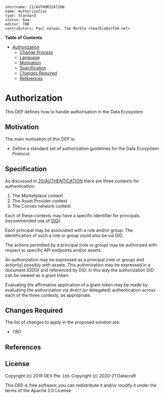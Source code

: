 ```
shortname: 21/AUTHORIZATION
name: Authorization
type: Standard
status: Raw
editor: TBD
contributors: Paul Galwas, Tom Marble <tmarble@info9.net>
```

**Table of Contents**

<!--ts-->

   * [Authorization](#authorization)
      * [Change Process](#change-process)
      * [Language](#language)
      * [Motivation](#motivation)
      * [Specification](#specification)
      * [Changes Required](#changes-required)
      * [References](#references)

<!--te-->

# Authorization

This DEP defines how to handle authorisation in the Data Ecosystem


## Motivation

The main motivation of this DEP is:

* Define a standard set of authorization guidelines for the Data Ecosystem Protocol.

## Specification

As discussed in [20/AUTHENTICATION](https://github.com/DEX-Company/DEPs/tree/master/20) there are three contexts for authentication:

1. The Marketplace context
2. The Asset Provider context
3. The Convex network context

Each of these contexts may have a specific identifier for principals
(recommended use of [DID](https://w3c-ccg.github.io/did-spec/)).

Each principal may be associated with a role and/or group.
The identification of such a role or group could also be via DID.

The actions permitted by a principal (role or group) may be authorized
with respect to specific API endpoints and/or assets.

An authorization may be expressed as a principal (role or group)
and action(s) possibly with assets. This authorization may be
expressed in a document (DDO) and referenced by DID. In this way
the authorization DID can be viewed as a grant token.

Evaluating the affirmative application of a grant token may be
made by evaluating the authorization via direct (or delegated)
authentication across each of the three contexts, as appropriate.

## Changes Required

The list of changes to apply in the proposed solution are:

* _TBD_

## References

## License

Copyright (c) 2019 DEX Pte. Ltd.
Copyright (c) 2020-21 Datacraft

This DEP is free software; you can redistribute it and/or modify it under the terms of the Apache 2.0 License